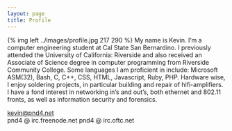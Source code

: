 ```yaml
---
layout: page
title: Profile
---
```

{% img left ../images/profile.jpg 217 290 %} My name is Kevin. I’m a computer engineering student at Cal State San Bernardino. I previously attended the University of California: Riverside and also received an Associate of Science degree in computer programming from Riverside Community College. Some languages I am proficient in include: Microsoft ASM(32), Bash, C, C++, CSS, HTML, Javascript, Ruby, PHP. Hardware wise, I enjoy soldering projects, in particular building and repair of hifi-amplifiers. I have a fond interest in networking in’s and out’s, both ethernet and 802.11 fronts, as well as information security and forensics.

kevin@pnd4.net  
pnd4 @ irc.freenode.net
pnd4 @ irc.oftc.net
